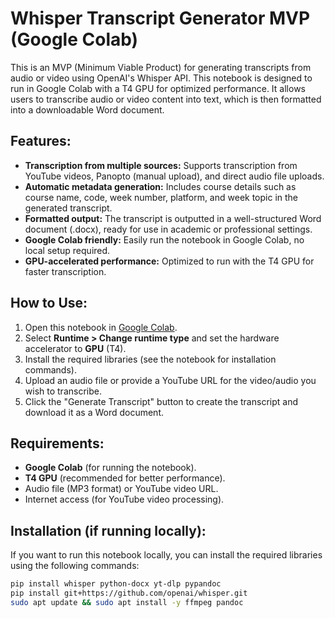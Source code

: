 # Whisper Transcript Generator MVP (Google Colab)

This is an MVP (Minimum Viable Product) for generating transcripts from audio or video using OpenAI's Whisper API. This notebook is designed to run in Google Colab with a T4 GPU for optimized performance. It allows users to transcribe audio or video content into text, which is then formatted into a downloadable Word document.

## Features:
- **Transcription from multiple sources:** Supports transcription from YouTube videos, Panopto (manual upload), and direct audio file uploads.
- **Automatic metadata generation:** Includes course details such as course name, code, week number, platform, and week topic in the generated transcript.
- **Formatted output:** The transcript is outputted in a well-structured Word document (.docx), ready for use in academic or professional settings.
- **Google Colab friendly:** Easily run the notebook in Google Colab, no local setup required.
- **GPU-accelerated performance:** Optimized to run with the T4 GPU for faster transcription.

## How to Use:
1. Open this notebook in <a href="https://colab.research.google.com/github/julius-kanani/whisper_transcript_generator_mvp/blob/snap-text/whisper_transcript_generator-mvp.ipynb" target="_blank">Google Colab</a>.
2. Select **Runtime > Change runtime type** and set the hardware accelerator to **GPU** (T4).
3. Install the required libraries (see the notebook for installation commands).
4. Upload an audio file or provide a YouTube URL for the video/audio you wish to transcribe.
5. Click the "Generate Transcript" button to create the transcript and download it as a Word document.

## Requirements:
- **Google Colab** (for running the notebook).
- **T4 GPU** (recommended for better performance).
- Audio file (MP3 format) or YouTube video URL.
- Internet access (for YouTube video processing).

## Installation (if running locally):
If you want to run this notebook locally, you can install the required libraries using the following commands:

```bash
pip install whisper python-docx yt-dlp pypandoc
pip install git+https://github.com/openai/whisper.git
sudo apt update && sudo apt install -y ffmpeg pandoc
